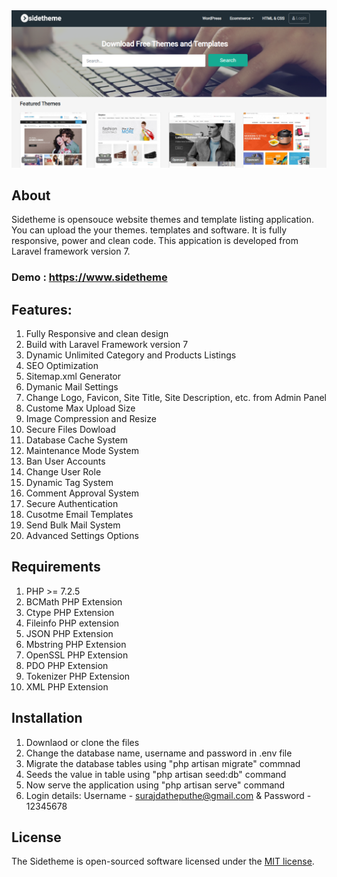 <img src="https://raw.githubusercontent.com/surazdott/Sidetheme---Laravel-Software-Listing-Template/master/screenshot.png">

## About
Sidetheme is opensouce website themes and template listing application. You can upload the your themes. templates and software. It is fully responsive, power and clean code. This appication is developed from Laravel framework version 7.

### Demo : https://www.sidetheme

## Features:
1.  Fully Responsive and clean design
2.  Build with Laravel Framework version 7
3.  Dynamic Unlimited Category and Products Listings
4.  SEO Optimization
5.  Sitemap.xml Generator
6.  Dymanic Mail Settings
7.  Change Logo, Favicon, Site Title, Site Description, etc. from Admin Panel
8.  Custome Max Upload Size
9.  Image Compression and Resize
10. Secure Files Dowload
11. Database Cache System
12. Maintenance Mode System
13. Ban User Accounts
14. Change User Role
15. Dynamic Tag System
16. Comment Approval System
17. Secure Authentication
18. Cusotme Email Templates
19. Send Bulk Mail System
20. Advanced Settings Options

## Requirements
1. PHP >= 7.2.5
2. BCMath PHP Extension
3. Ctype PHP Extension
4. Fileinfo PHP extension
5. JSON PHP Extension
6. Mbstring PHP Extension
7. OpenSSL PHP Extension
8. PDO PHP Extension
9. Tokenizer PHP Extension
10. XML PHP Extension

## Installation

1. Downlaod or clone the files
2. Change the database name, username and password in .env file
3. Migrate the database tables using "php artisan migrate" commnad
4. Seeds the value in table using "php artisan seed:db" command
5. Now serve the application using "php artisan serve" command
6. Login details: Username - surajdatheputhe@gmail.com & Password - 12345678

## License

The Sidetheme is open-sourced software licensed under the [MIT license](https://opensource.org/licenses/MIT).
